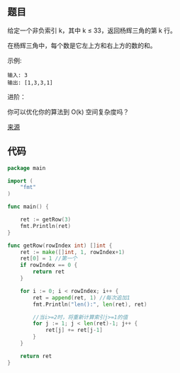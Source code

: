 ## 题目

给定一个非负索引 k，其中 k ≤ 33，返回杨辉三角的第 k 行。



在杨辉三角中，每个数是它左上方和右上方的数的和。

示例:
~~~
输入: 3
输出: [1,3,3,1]
~~~

进阶：

你可以优化你的算法到 O(k) 空间复杂度吗？

[来源](https://leetcode-cn.com/problems/pascals-triangle-ii/)
## 代码
~~~go
package main

import (
	"fmt"
)

func main() {

	ret := getRow(3)
	fmt.Println(ret)
}

func getRow(rowIndex int) []int {
	ret := make([]int, 1, rowIndex+1)
	ret[0] = 1 //第一个
	if rowIndex == 0 {
		return ret
	}

	for i := 0; i < rowIndex; i++ {
		ret = append(ret, 1) //每次追加1
		fmt.Println("len():", len(ret), ret)

		//当i>=2时，将重新计算索引j>=1的值
		for j := 1; j < len(ret)-1; j++ {
			ret[j] += ret[j-1]
		}
	}

	return ret
}


~~~
